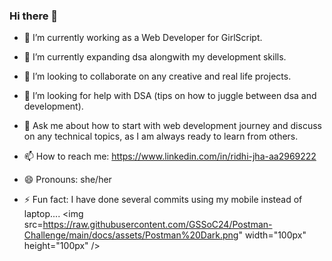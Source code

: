 ### Hi there 👋

- 🔭 I’m currently working as a Web Developer for GirlScript.
- 🌱 I’m currently expanding dsa alongwith my development skills.
- 👯 I’m looking to collaborate on any creative and real life projects.
- 🤔 I’m looking for help with DSA (tips on how to juggle between dsa and development).
- 💬 Ask me about how to start with web development journey and discuss on any technical topics, as I am always ready to learn from others.
- 📫 How to reach me: https://www.linkedin.com/in/ridhi-jha-aa2969222
              
- 😄 Pronouns: she/her
- ⚡ Fun fact: I have done several commits using my mobile instead of laptop....
<img src=https://raw.githubusercontent.com/GSSoC24/Postman-Challenge/main/docs/assets/Postman%20Dark.png" width="100px" height="100px" />

